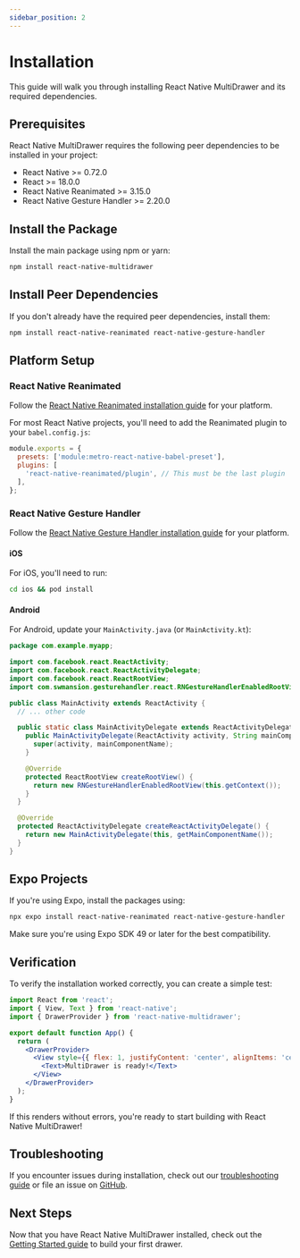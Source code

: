 ```yaml
---
sidebar_position: 2
---
```


# Installation

This guide will walk you through installing React Native MultiDrawer and its required dependencies.

## Prerequisites

React Native MultiDrawer requires the following peer dependencies to be installed in your project:

- React Native >= 0.72.0
- React >= 18.0.0
- React Native Reanimated >= 3.15.0
- React Native Gesture Handler >= 2.20.0

## Install the Package

Install the main package using npm or yarn:

```bash npm2yarn
npm install react-native-multidrawer
```

## Install Peer Dependencies

If you don't already have the required peer dependencies, install them:

```bash npm2yarn
npm install react-native-reanimated react-native-gesture-handler
```

## Platform Setup

### React Native Reanimated

Follow the [React Native Reanimated installation guide](https://docs.swmansion.com/react-native-reanimated/docs/fundamentals/installation) for your platform.

For most React Native projects, you'll need to add the Reanimated plugin to your `babel.config.js`:

```js
module.exports = {
  presets: ['module:metro-react-native-babel-preset'],
  plugins: [
    'react-native-reanimated/plugin', // This must be the last plugin
  ],
};
```

### React Native Gesture Handler

Follow the [React Native Gesture Handler installation guide](https://docs.swmansion.com/react-native-gesture-handler/docs/installation) for your platform.

#### iOS

For iOS, you'll need to run:

```bash
cd ios && pod install
```

#### Android

For Android, update your `MainActivity.java` (or `MainActivity.kt`):

```java
package com.example.myapp;

import com.facebook.react.ReactActivity;
import com.facebook.react.ReactActivityDelegate;
import com.facebook.react.ReactRootView;
import com.swmansion.gesturehandler.react.RNGestureHandlerEnabledRootView;

public class MainActivity extends ReactActivity {
  // ... other code

  public static class MainActivityDelegate extends ReactActivityDelegate {
    public MainActivityDelegate(ReactActivity activity, String mainComponentName) {
      super(activity, mainComponentName);
    }

    @Override
    protected ReactRootView createRootView() {
      return new RNGestureHandlerEnabledRootView(this.getContext());
    }
  }

  @Override
  protected ReactActivityDelegate createReactActivityDelegate() {
    return new MainActivityDelegate(this, getMainComponentName());
  }
}
```

## Expo Projects

If you're using Expo, install the packages using:

```bash
npx expo install react-native-reanimated react-native-gesture-handler
```

Make sure you're using Expo SDK 49 or later for the best compatibility.

## Verification

To verify the installation worked correctly, you can create a simple test:

```jsx
import React from 'react';
import { View, Text } from 'react-native';
import { DrawerProvider } from 'react-native-multidrawer';

export default function App() {
  return (
    <DrawerProvider>
      <View style={{ flex: 1, justifyContent: 'center', alignItems: 'center' }}>
        <Text>MultiDrawer is ready!</Text>
      </View>
    </DrawerProvider>
  );
}
```

If this renders without errors, you're ready to start building with React Native MultiDrawer!

## Troubleshooting

If you encounter issues during installation, check out our [troubleshooting guide](guides/troubleshooting) or file an issue on [GitHub](https://github.com/yourusername/react-native-multidrawer/issues).

## Next Steps

Now that you have React Native MultiDrawer installed, check out the [Getting Started guide](getting-started) to build your first drawer.